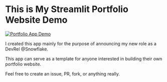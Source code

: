 # This is My Streamlit Portfolio Website Demo

[![Portfolio App Demo](https://static.streamlit.io/badges/streamlit_badge_black_white.svg)][def]

[def]: https://tonykipkemboi.streamlit.app/

I created this app mainly for the purpose of announcing my new role as a DevRel @Snowflake.

This app can serve as a template for anyone interested in building their own portfolio website.

Feel free to create an issue, PR, fork, or anything really.
